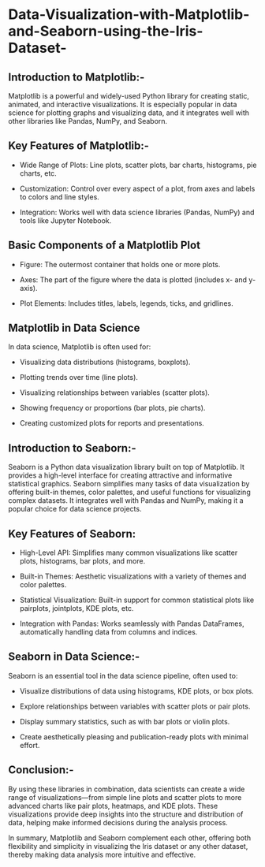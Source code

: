 # Data-Visualization-with-Matplotlib-and-Seaborn-using-the-Iris-Dataset-

## Introduction to Matplotlib:-

Matplotlib is a powerful and widely-used Python library for creating static, animated, and interactive visualizations. It is especially popular in data science for plotting graphs and visualizing data, and it integrates well with other libraries like Pandas, NumPy, and Seaborn.

## Key Features of Matplotlib:-
  
* Wide Range of Plots: Line plots, scatter plots, bar charts, histograms, pie charts, etc.

* Customization: Control over every aspect of a plot, from axes and labels to colors and line styles.

* Integration: Works well with data science libraries (Pandas, NumPy) and tools like Jupyter Notebook.

## Basic Components of a Matplotlib Plot
* Figure: The outermost container that holds one or more plots.
  
* Axes: The part of the figure where the data is plotted (includes x- and y-axis).
  
* Plot Elements: Includes titles, labels, legends, ticks, and gridlines.

## Matplotlib in Data Science

In data science, Matplotlib is often used for:

* Visualizing data distributions (histograms, boxplots).
  
* Plotting trends over time (line plots).
  
* Visualizing relationships between variables (scatter plots).

* Showing frequency or proportions (bar plots, pie charts).

* Creating customized plots for reports and presentations.

## Introduction to Seaborn:-

Seaborn is a Python data visualization library built on top of Matplotlib. It provides a high-level interface for creating attractive and informative statistical graphics. Seaborn simplifies many tasks of data visualization by offering built-in themes, color palettes, and useful functions for visualizing complex datasets. It integrates well with Pandas and NumPy, making it a popular choice for data science projects.

## Key Features of Seaborn:

* High-Level API: Simplifies many common visualizations like scatter plots, histograms, bar plots, and more.

* Built-in Themes: Aesthetic visualizations with a variety of themes and color palettes.

* Statistical Visualization: Built-in support for common statistical plots like pairplots, jointplots, KDE plots, etc.

* Integration with Pandas: Works seamlessly with Pandas DataFrames, automatically handling data from columns and indices.

## Seaborn in Data Science:-

Seaborn is an essential tool in the data science pipeline, often used to:

* Visualize distributions of data using histograms, KDE plots, or box plots.
  
* Explore relationships between variables with scatter plots or pair plots.
  
* Display summary statistics, such as with bar plots or violin plots.
  
* Create aesthetically pleasing and publication-ready plots with minimal effort.

## Conclusion:-

By using these libraries in combination, data scientists can create a wide range of visualizations—from simple line plots and scatter plots to more advanced charts like pair plots, heatmaps, and KDE plots. These visualizations provide deep insights into the structure and distribution of data, helping make informed decisions during the analysis process.

In summary, Matplotlib and Seaborn complement each other, offering both flexibility and simplicity in visualizing the Iris dataset or any other dataset, thereby making data analysis more intuitive and effective.
